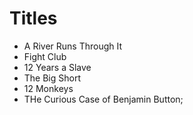 # Titles

- A River Runs Through It
- Fight Club
- 12 Years a Slave
- The Big Short
- 12 Monkeys
- THe Curious Case of Benjamin Button;
